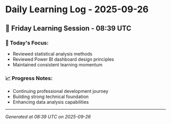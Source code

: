 # Daily Learning Log - 2025-09-26

## 📅 Friday Learning Session - 08:39 UTC

### 🎯 Today's Focus:
- Reviewed statistical analysis methods
- Reviewed Power BI dashboard design principles
- Maintained consistent learning momentum

### 📈 Progress Notes:
- Continuing professional development journey
- Building strong technical foundation
- Enhancing data analysis capabilities

---
*Generated at 08:39 UTC on 2025-09-26*

